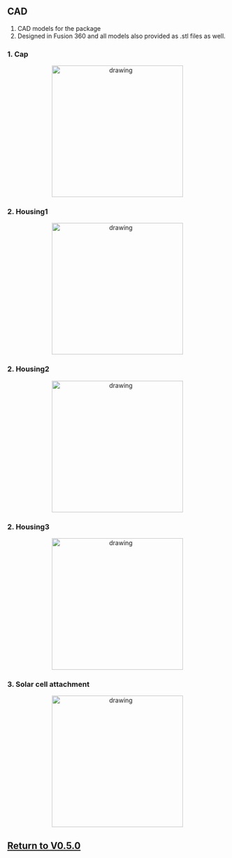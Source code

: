 ## CAD
1. CAD models for the package
1. Designed in Fusion 360 and all models also provided as .stl files as well.


### 1. Cap
<p align="center">
<img src="https://github.com/ARTS-Laboratory/Smart-Penetrometer-with-Edge-Computing-and-Intelligent-Embedded-Systems/assets/87868879/4f86029d-4c4c-4e32-adee-03f96c36024f.jpg" alt="drawing" width="300"/>
</p>

### 2. Housing1
<p align="center">
<img src="https://github.com/ARTS-Laboratory/Smart-Penetrometer-with-Edge-Computing-and-Intelligent-Embedded-Systems/assets/87868879/02bfbb29-3c20-4ad4-9ad7-66eea5082b3b.jpg" alt="drawing" width="300"/>
</p>

### 2. Housing2
<p align="center">
<img src="https://github.com/ARTS-Laboratory/Smart-Penetrometer-with-Edge-Computing-and-Intelligent-Embedded-Systems/assets/87868879/02bfbb29-3c20-4ad4-9ad7-66eea5082b3b.jpg" alt="drawing" width="300"/>
</p>

### 2. Housing3
<p align="center">
<img src="https://github.com/ARTS-Laboratory/Smart-Penetrometer-with-Edge-Computing-and-Intelligent-Embedded-Systems/assets/87868879/02bfbb29-3c20-4ad4-9ad7-66eea5082b3b.jpg" alt="drawing" width="300"/>
</p>

### 3. Solar cell attachment 
<p align="center">
<img src="https://github.com/ARTS-Laboratory/Smart-Penetrometer-with-Edge-Computing-and-Intelligent-Embedded-Systems/assets/87868879/1888d01c-2f71-422e-903f-6400432207f7" alt="drawing" width="300"/>
</p>


## [Return to V0.5.0](https://github.com/ARTS-Laboratory/Smart-Penetrometer-with-Edge-Computing-and-Intelligent-Embedded-Systems/tree/main/V0/V0.5/V0.5.0)
